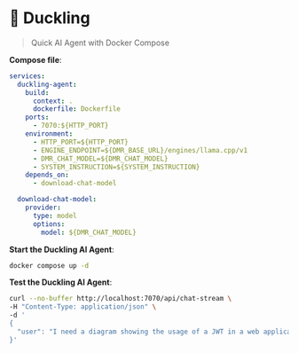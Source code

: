# 🦆 Duckling
> Quick AI Agent with Docker Compose

**Compose file**:
```yaml
services:
  duckling-agent:
    build:
      context: .
      dockerfile: Dockerfile
    ports:
      - 7070:${HTTP_PORT}
    environment:
      - HTTP_PORT=${HTTP_PORT}
      - ENGINE_ENDPOINT=${DMR_BASE_URL}/engines/llama.cpp/v1
      - DMR_CHAT_MODEL=${DMR_CHAT_MODEL}
      - SYSTEM_INSTRUCTION=${SYSTEM_INSTRUCTION}
    depends_on:
      - download-chat-model

  download-chat-model:
    provider:
      type: model
      options:
        model: ${DMR_CHAT_MODEL}

```

**Start the Duckling AI Agent**:

```bash
docker compose up -d
```

**Test the Duckling AI Agent**:

```bash
curl --no-buffer http://localhost:7070/api/chat-stream \
-H "Content-Type: application/json" \
-d '
{
  "user": "I need a diagram showing the usage of a JWT in a web application."
}' 
```
